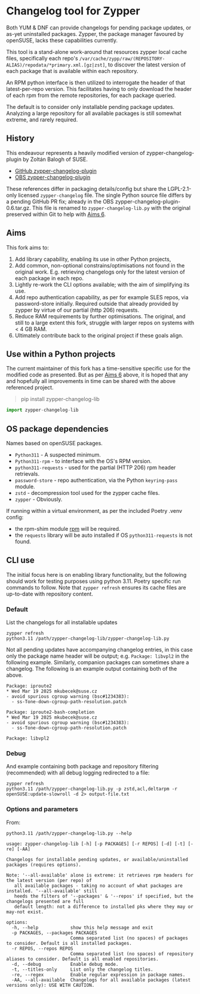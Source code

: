 <!--
SPDX-FileCopyrightText: 2025 The Rockstor Project <support@rockstor.com>

SPDX-License-Identifier: CC-BY-SA-4.0
-->

# Changelog tool for Zypper

Both YUM & DNF can provide changelogs for pending package updates, or as-yet uninstalled packages.
Zypper, the package manager favoured by openSUSE, lacks these capabilities currently.

This tool is a stand-alone work-around that resources zypper local cache files,
specifically each repo's `/var/cache/zypp/raw/(REPOSITORY-ALIAS)/repodata/*primary.xml.[gz|zst]`,
to discover the latest version of each package that is available within each repository.

An RPM python interface is then utilized to interrogate the header of that latest-per-repo version.
This facilitates having to only download the header of each rpm from the remote repositories,
for each package queried.

The default is to consider only installable pending package updates.
Analyzing a large repository for all available packages is still somewhat extreme, and rarely required. 

## History

This endeavour represents a heavily modified version of zypper-changelog-plugin by Zoltán Balogh of SUSE.

- [GitHub zypper-changelog-plugin](https://github.com/bzoltan1/zypper-changelog-plugin) 
- [OBS zypper-changelog-plugin](https://build.opensuse.org/package/show/zypp:plugins/zypper-changelog-plugin)

These references differ in packaging details/config but share the LGPL-2.1-only licensed `zypper-changelog` file.
The single Python source file differs by a pending GitHub PR fix; already in the OBS zypper-changelog-plugin-0.6.tar.gz.
This file is renamed to `zypper-changelog-lib.py` with the original preserved within Git to help with [Aims 6](#aims).

## Aims

This fork aims to:

1. Add library capability, enabling its use in other Python projects,
2. Add common, non-optional constrains/optimisations not found in the original work. 
   E.g. retrieving changelogs only for the latest version of each package in each repo.
3. Lightly re-work the CLI options available; with the aim of simplifying its use.
4. Add repo authentication capability, as per for example SLES repos, via password-store initially.
   Required outside that already provided by zypper by virtue of our partial (http 206) requests. 
5. Reduce RAM requirements by further optimisations. The original, and still to a large extent this fork,
   struggle with larger repos on systems with < 4 GB RAM.
6. Ultimately contribute back to the original project if these goals align. 

## Use within a Python projects

The current maintainer of this fork has a time-sensitive specific use for the modified code as presented.
But as per [Aims 6](#aims) above,
it is hoped that any and hopefully all improvements in time can be shared with the above referenced project.  

> pip install zypper-changelog-lib

```python
import zypper-changelog-lib
```

## OS package dependencies
Names based on openSUSE packages.

- `Python311` - A suspected minimum.
- `Python311-rpm` - to interface with the OS's RPM version.
- `python311-requests` - used for the partial (HTTP 206) rpm header retrievals.
- `password-store` - repo authentication, via  the Python `keyring-pass` module.
- `zstd` - decompression tool used for the zypper cache files.
- `zypper` - Obviously.

If running within a virtual environment, as per the included Poetry .venv config:

- the rpm-shim module [rpm](https://pypi.org/project/rpm/) will be required.
- the `requests` library will be auto installed if OS `python311-requests` is not found.

## CLI use

The initial focus here is on enabling library functionality,
but the following should work for testing purposes using python 3.11.
Poetry specific run commands to follow.
Note that `zypper refresh` ensures its cache files are up-to-date with repository content. 

### Default

List the changelogs for all installable updates

```shell
zypper refresh
python3.11 /path/zypper-changelog-lib/zypper-changelog-lib.py
```

Not all pending updates have accompanying changelog entries,
in this case only the package name header will be output;
e.g. `Package: libvpl2` in the following example.
Similarly, companion packages can sometimes share a changelog.
The following is an example output containing both of the above.

```shell
Package: iproute2
* Wed Mar 19 2025 mkubecek@suse.cz
- avoid spurious cgroup warning (bsc#1234383):
  - ss-Tone-down-cgroup-path-resolution.patch

Package: iproute2-bash-completion
* Wed Mar 19 2025 mkubecek@suse.cz
- avoid spurious cgroup warning (bsc#1234383):
  - ss-Tone-down-cgroup-path-resolution.patch

Package: libvpl2
```

### Debug

And example containing both package and repository filtering (recommended)
with all debug logging redirected to a file:

```shell
zypper refresh
python3.11 /path/zypper-changelog-lib.py -p zstd,acl,deltarpm -r openSUSE:update-slowroll -d 2> output-file.txt
```

### Options and parameters

From:
```shell
python3.11 /path/zypper-changelog-lib.py --help
```

```
usage: zypper-changelog-lib [-h] [-p PACKAGES] [-r REPOS] [-d] [-t] [-re] [-AA]

Changelogs for installable pending updates, or available/uninstalled packages (requires options).

Note: '--all-available' alone is extreme: it retrieves rpm headers for the latest version (per repo) of
   all available packages - taking no account of what packages are installed. '--all-available' still
   heeds the filters of '--packages' & '--repos' if specified, but the changelogs presented are full
   default length: not a difference to installed pks where they may or may-not exist.

options:
  -h, --help            show this help message and exit
  -p PACKAGES, --packages PACKAGES
                        Comma separated list (no spaces) of packages to consider. Default is all installed packages.
  -r REPOS, --repos REPOS
                        Comma separated list (no spaces) of repository aliases to consider. Default is all enabled repositories.
  -d, --debug           Enable debug mode.
  -t, --titles-only     List only the changelog titles.
  -re, --regex          Enable regular expression in package names.
  -AA, --all-available  Changelogs for all available packages (latest versions only): USE WITH CAUTION.
```
